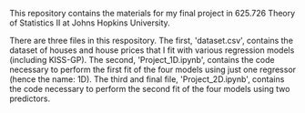 This repository contains the materials for my final project in 625.726 Theory of Statistics II at Johns Hopkins University.

There are three files in this respository. The first, 'dataset.csv', contains the dataset of houses and house prices that I
fit with various regression models (including KISS-GP). The second, 'Project_1D.ipynb', contains the code necessary to
perform the first fit of the four models using just one regressor (hence the name: 1D). The third and final file,
'Project_2D.ipynb', contains the code necessary to perform the second fit of the four models using two predictors.
